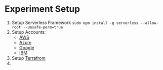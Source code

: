 # Experiment Setup

 1. Setup Serverless Framework 
    `sudo npm install -g serverless --allow-root --unsafe-perm=true`
 2. Setup Accounts:
    - [AWS](https://serverless.com/framework/docs/providers/aws/guide/credentials/)
    - [Azure](https://serverless.com/framework/docs/providers/azure/guide/credentials/)
    - [Google](https://serverless.com/framework/docs/providers/google/guide/credentials/)
    - [IBM](https://serverless.com/framework/docs/providers/openwhisk/guide/credentials/)
 3. Setup [Terrafrom](https://learn.hashicorp.com/terraform/getting-started/install.html)
 4. 